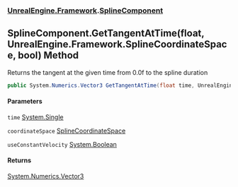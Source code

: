 ### [UnrealEngine.Framework](./UnrealEngine-Framework.md 'UnrealEngine.Framework').[SplineComponent](./SplineComponent.md 'UnrealEngine.Framework.SplineComponent')
## SplineComponent.GetTangentAtTime(float, UnrealEngine.Framework.SplineCoordinateSpace, bool) Method
Returns the tangent at the given time from 0.0f to the spline duration  
```csharp
public System.Numerics.Vector3 GetTangentAtTime(float time, UnrealEngine.Framework.SplineCoordinateSpace coordinateSpace, bool useConstantVelocity=false);
```
#### Parameters
<a name='UnrealEngine-Framework-SplineComponent-GetTangentAtTime(float_UnrealEngine-Framework-SplineCoordinateSpace_bool)-time'></a>
`time` [System.Single](https://docs.microsoft.com/en-us/dotnet/api/System.Single 'System.Single')  
  
<a name='UnrealEngine-Framework-SplineComponent-GetTangentAtTime(float_UnrealEngine-Framework-SplineCoordinateSpace_bool)-coordinateSpace'></a>
`coordinateSpace` [SplineCoordinateSpace](./SplineCoordinateSpace.md 'UnrealEngine.Framework.SplineCoordinateSpace')  
  
<a name='UnrealEngine-Framework-SplineComponent-GetTangentAtTime(float_UnrealEngine-Framework-SplineCoordinateSpace_bool)-useConstantVelocity'></a>
`useConstantVelocity` [System.Boolean](https://docs.microsoft.com/en-us/dotnet/api/System.Boolean 'System.Boolean')  
  
#### Returns
[System.Numerics.Vector3](https://docs.microsoft.com/en-us/dotnet/api/System.Numerics.Vector3 'System.Numerics.Vector3')  
